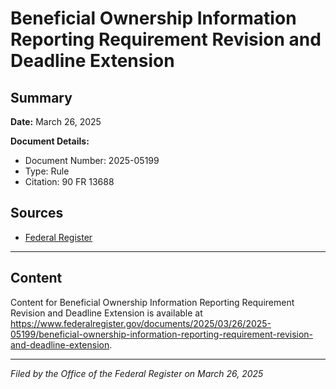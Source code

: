 # Beneficial Ownership Information Reporting Requirement Revision and Deadline Extension

## Summary

**Date:** March 26, 2025

**Document Details:**
- Document Number: 2025-05199
- Type: Rule
- Citation: 90 FR 13688

## Sources
- [Federal Register](https://www.federalregister.gov/documents/2025/03/26/2025-05199/beneficial-ownership-information-reporting-requirement-revision-and-deadline-extension)

---

## Content

Content for Beneficial Ownership Information Reporting Requirement Revision and Deadline Extension is available at https://www.federalregister.gov/documents/2025/03/26/2025-05199/beneficial-ownership-information-reporting-requirement-revision-and-deadline-extension.

---

*Filed by the Office of the Federal Register on March 26, 2025*
